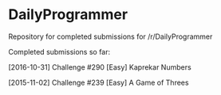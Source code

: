 # DailyProgrammer
Repository for completed submissions for /r/DailyProgrammer

Completed submissions so far:

[2016-10-31] Challenge #290 [Easy] Kaprekar Numbers

[2015-11-02] Challenge #239 [Easy] A Game of Threes
